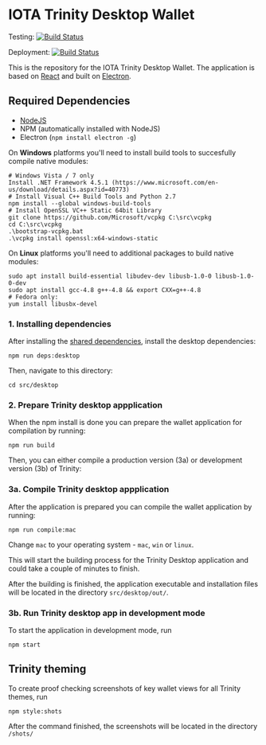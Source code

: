# IOTA Trinity Desktop Wallet

Testing: [![Build Status](https://badge.buildkite.com/7116f57245f08626a7ef985f3805bfc836f1d1402224012e6a.svg)](https://buildkite.com/iota-foundation/trinity-desktop-primary)

Deployment: [![Build Status](https://badge.buildkite.com/2c9f4392dc33c7d5f164c5e59da78bf11219086a6756362d11.svg)](https://buildkite.com/iota-foundation/trinity-desktop-deployment)

This is the repository for the IOTA Trinity Desktop Wallet. The application is based on [React](https://reactjs.org) and built on [Electron](https://electronjs.org/).

## Required Dependencies

-   [NodeJS](https://nodejs.org/en/)
-   NPM (automatically installed with NodeJS)
-   Electron (`npm install electron -g`)

On **Windows** platforms you'll need to install build tools to succesfully compile native modules:

```
# Windows Vista / 7 only 
Install .NET Framework 4.5.1 (https://www.microsoft.com/en-us/download/details.aspx?id=40773)
# Install Visual C++ Build Tools and Python 2.7
npm install --global windows-build-tools
# Install OpenSSL VC++ Static 64bit Library
git clone https://github.com/Microsoft/vcpkg C:\src\vcpkg
cd C:\src\vcpkg
.\bootstrap-vcpkg.bat
.\vcpkg install openssl:x64-windows-static
```

On **Linux** platforms you'll need to additional packages to build native modules:

```
sudo apt install build-essential libudev-dev libusb-1.0-0 libusb-1.0-0-dev
sudo apt install gcc-4.8 g++-4.8 && export CXX=g++-4.8
# Fedora only:
yum install libusbx-devel
```

### 1. Installing dependencies

After installing the [shared dependencies](https://github.com/iotaledger/trinity-wallet#instructions), install the desktop dependencies:

```
npm run deps:desktop
```

Then, navigate to this directory:

```
cd src/desktop
```

### 2. Prepare Trinity desktop appplication

When the npm install is done you can prepare the wallet application for compilation by running:

```
npm run build
```

Then, you can either compile a production version (3a) or development version (3b) of Trinity:

### 3a. Compile Trinity desktop appplication

After the application is prepared you can compile the wallet application by running:

```
npm run compile:mac
```

Change `mac` to your operating system - `mac`, `win` or `linux`.

This will start the building process for the Trinity Desktop application and could take a couple of minutes to finish.

After the building is finished, the application executable and installation files will be located in the directory `src/desktop/out/`.

### 3b. Run Trinity desktop app in development mode

To start the application in development mode, run

```
npm start
```

## Trinity theming

To create proof checking screenshots of key wallet views for all Trinity themes, run

```
npm style:shots
```

After the command finished, the screenshots will be located in the directory `/shots/`

